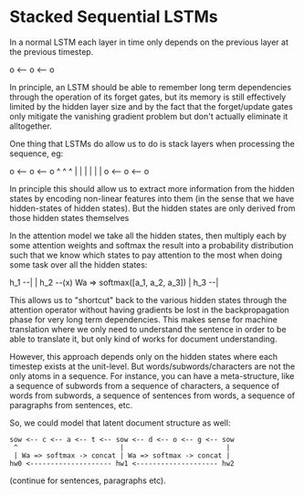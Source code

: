 # Stacked Sequential LSTMs

In a normal LSTM each layer in time only depends on the previous layer at the previous
timestep.

   o <-- o <-- o

In principle, an LSTM should be able to remember long term dependencies through the
operation of its forget gates, but its memory is still effectively limited by the
hidden layer size and by the fact that the forget/update gates only mitigate the
vanishing gradient problem but don't actually eliminate it alltogether.

One thing that LSTMs do allow us to do is stack layers when processing the sequence, eg:

   o <-- o <-- o
   ^     ^     ^
   |     |     |
   |     |     |
   o <-- o <-- o

In principle this should allow us to extract more information from the hidden states by
encoding non-linear features into them (in the sense that we have hidden-states of hidden
states). But the hidden states are only derived from those hidden states themselves

In the attention model we take all the hidden states, then multiply each by some attention
weights and softmax the result into a probability distribution such that we know
which states to pay attention to the most when doing some task over all the hidden states:

   h_1 --|
         |
   h_2 --(x) Wa => softmax([a_1, a_2, a_3])
         |
   h_3 --|

This allows us to "shortcut" back to the various hidden states through the attention operator
without having gradients be lost in the backpropagation phase for very long term dependencies. This
makes sense for machine translation where we only need to understand the sentence in order to be able
to translate it, but only kind of works for document understanding.

However, this approach depends only on the hidden states where each timestep exists at the unit-level.
But words/subwords/characters are not the only atoms in a sequence. For instance, you can have a
meta-structure, like a sequence of subwords from a sequence of characters, a sequence of words from
subwords, a sequence of sentences from words, a sequence of paragraphs from sentences, etc.

So, we could model that latent document structure as well:

    sow <-- c <-- a <-- t <-- sow <-- d <-- o <-- g <-- sow
     ^                         |                         |
     | Wa => softmax -> concat | Wa => softmax -> concat |
    hw0 <-------------------- hw1 <-------------------- hw2

(continue for sentences, paragraphs etc).
